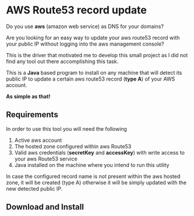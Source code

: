 # AWS Route53 record update
Do you use **aws** (amazon web service) as DNS for your domains?

Are you looking for an easy way to update your aws route53 record with your public IP without logging into the aws management console?

This is the driver that motivated me to develop this small project as I did not find any tool out there accomplishing this task.

This is a **Java** based program to install on any machine that will detect its public IP to update a certain aws route53 record (**type A**) of your AWS account.

**As simple as that!**

## Requirements
In order to use this tool you will need the following
1. Active aws account
2. The hosted zone configured within aws Route53
3. Valid aws credentials (**secretKey** and **accessKey**) with write access to your aws Route53 service
4. Java installed on the machine where you intend to run this utility

In case the configured record name is not present within the aws hosted zone, it will be created (type A) otherwise it will be simply updated with the new detected public IP.

## Download and Install



